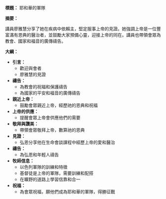 **標題：** 耶和華的軍隊

**摘要：**

講員廖雅慧分享了她在疾病中依賴主，堅定服事上帝的見證。她強調上帝是一位豐富滿有恩典的醫治者，並鼓勵大家預備心靈，迎接上帝的同在。講員也帶領會眾為教會、國家和福音的廣傳禱告。

**大綱：**

* **引言：**
    * 歡迎與會者
    * 廖雅慧的見證
* **禱告：**
    * 為教會的祝福和保護禱告
    * 為國家的平安和福音的廣傳禱告
* **親近上帝：**
    * 鼓勵會眾親近上帝，經歷祂的恩典和祝福
* **上帝的供應：**
    * 提醒會眾上帝會供應他們的需要
* **敬拜與讚美：**
    * 帶領會眾敬拜上帝，數算祂的恩典
* **見證：**
    * 弘恩分享他在生命會談課程中經歷上帝的愛和醫治
* **禱告：**
    * 為弘恩和年輕人禱告
* **牧師信息：**
    * 以色列軍隊的訓練和特徵
    * 基督徒是上帝的軍隊，需要訓練和配搭
    * 在曠野的道路上學習信靠和合一
* **祝福：**
    * 為會眾祝福，願他們成為耶和華的軍隊，得勝征戰